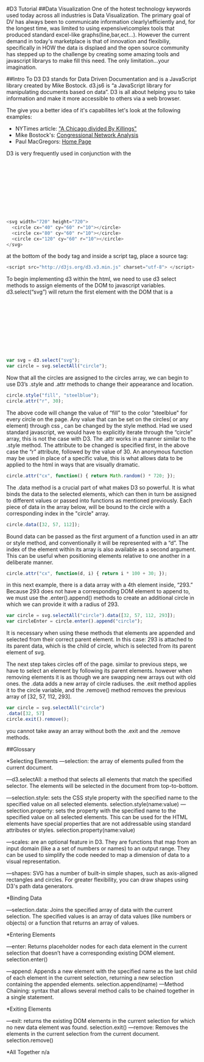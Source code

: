 #D3 Tutorial
##Data Visualization
One of the hotest technology keywords used today across all industries is Data Visualization.  The primary goal of DV has always been to communicate information clearly\efficiently and, for the longest time, was limited to using expensive\complex tools that produced standard excel-like graphs(line,bar,ect...).  However the current demand in today's marketplace is that of innovation and flexibiliy, specifically in HOW the data is displaed and the open source community has stepped up to the challenge by creating some amazing tools and javascript librarys to make fill this need.  The only limitation...your imagination.  

##Intro To D3
D3 stands for Data Driven Documentation and is a JavaScript library created by Mike Bostock.  d3.js6 is “a JavaScript library for manipulating documents based on data”.  D3 is all about helping you to take information and make it more accessible to others via a web browser.  

The give you a better idea of it's capabilites let's look at the following examples:

  * NYTimes article: ["A Chicago divided By Killings" ](http://www.nytimes.com/interactive/2013/01/02/us/chicago-killings.html) 
  * Mike Bostock's: [Congressional Network Analysis](http://christopherroach.com/pydata2013/)
  * Paul MacGregors: [Home Page]( http://p--m.co/ )

D3 is very frequently used in conjunction with the <svg> (scalable vector graphics) HTML tag, and it will also be used for the purpose of this tutorial. There is a “height" and "width" attibute for the svg tag that define the dimensions of the element. Within the <svg> tags, we will be placing <circle> tags, which creates a circle svg. <circle> tags have “cx” and “cy” attributes, that determine the coordinates for the center of the circle graphics in relation to the top left of the svg element. There is also a “r” attribute for radius, and “fill” will determine the color within the borders of the graphic.

```javascript
<svg width="720" height="720">
  <circle cx="40" cy="60" r="10"></circle>
  <circle cx="80" cy="60" r="10"></circle>
  <circle cx="120" cy="60" r="10"></circle>
</svg>
```  
at the bottom of the body tag and inside a script tag, place a source tag:

```javascript
<script src="http://d3js.org/d3.v3.min.js" charset="utf-8"> </script>
```
To begin implementing d3 within the html, we need to use d3 select methods to assign elements of the DOM to javascript variables. d3.select(“svg”) will return the first element with the DOM that is a <svg>, svg.selectAll(“circle”) will return all <circle> elements from the document inside an array. 

```javascript
var svg = d3.select("svg");
var circle = svg.selectAll("circle");
```
Now that all the circles are assigned to the circles array, we can begin to use D3’s .style and .attr methods to change their appearance and location.

```javascript
circle.style("fill", "steelblue");
circle.attr("r", 30);
```
The above code will change the value of “fill” to the color ”steelblue" for every circle on the page. Any value that can be set on the circles( or any element) through css , can be changed by the style method. Had we used standard javascript, we would have to explicitly iterate through the “circle” array, this is not the case with D3. The .attr works in a manner similar to the .style method. The attribute to be changed is specified first, in the above case the “r” attribute, followed by the value of 30. An anonymous function may be used in place of a specific value, this is what allows data to be applied to the html in ways that are visually dramatic.

```javascript
circle.attr("cx", function() { return Math.random() * 720; });
```
The .data method is a crucial part of what makes D3 so powerful. It is what binds the data to the selected elements, which can then in turn be assigned to different values or passed into functions as mentioned previously. Each piece of data in the array below, will be bound to the circle with a corresponding index in the "circle" array.

```javascript
circle.data([32, 57, 112]);
```
Bound data can be passed as the first argument of a function used in an attr or style method, and conventionally it will be represented with a “d”. The index of the element within its array is also available as a second argument. This can be useful when positioning elements relative to one another in a deliberate manner.

```javascript
circle.attr("cx", function(d, i) { return i * 100 + 30; });
```
in this next example, there is a data array with a 4th element inside, “293.” Because 293 does not have a corresponding DOM element to append to, we must use the .enter().append() methods to create an additional circle in which we can provide it with a radius of 293.
```javascript
var circle = svg.selectAll("circle").data([32, 57, 112, 293]);
var circleEnter = circle.enter().append("circle");
```
It is necessary when using these methods that elements are appended and selected from their correct parent element. In this case: 293 is attached to its parent data, which is the child of circle, which is selected from its parent element of svg. 

 

The next step takes circles off of the page. similar to previous steps, we have to select an element by following its parent elements. however when removing elements it is as though we are swapping new arrays out with old ones. the .data adds a new array of circle radiuses. the .exit method applies it to the circle variable, and the .remove() method removes the previous array of [32, 57, 112, 293]. 
```javascript
var circle = svg.selectAll("circle")
.data([32, 57]
circle.exit().remove();
``` 
you cannot take away an array without both the .exit and the .remove methods. 


##Glossary 

*Selecting Elements
—selection: the array of elements pulled from the current document. 	

—d3.selectAll: a method that selects all elements that match the specified selector. The elements will be selected in the document from top-to-bottom. 

—selection.style: sets the CSS style property with the specified name to the specified value on all selected elements. 
selection.style(name:value)
—selection.property: sets the property with the specified name to the specified value on all selected elements. This can be used for the HTML elements have special properties that are not addressable using standard attributes or styles.
selection.property(name:value)

—scales: are an optional feature in D3. They are functions that map from an input domain (like a a set of numbers or names) to an output range. They can be used to simplify the code needed to map a dimension of data to a visual representation.
 

—shapes: SVG has a number of built-in simple shapes, such as axis-aligned rectangles and circles. For greater flexibility, you can draw shapes using D3's path data generators. 

	
*Binding Data

—selection.data: Joins the specified array of data with the current selection. The specified values is an array of data values (like numbers or objects) or a function that returns an array of values. 


*Entering Elements

—enter: Returns placeholder nodes for each data element in the current selection that doesn’t have a corresponding existing DOM element.
 selection.enter()

—append: Appends a new element with the specified name as the last child of each element in the current selection, returning a new selection containing the appended elements.
selection.append(name)
—Method Chaining: syntax that allows several method calls to be chained together in a single statement.


*Exiting Elements	

—exit: returns  the existing DOM elements in the current selection for which no new data element was found.
selection.exit()
—remove: Removes the elements in the current selection from the current document. 
selection.remove()

*All Together
n/a
